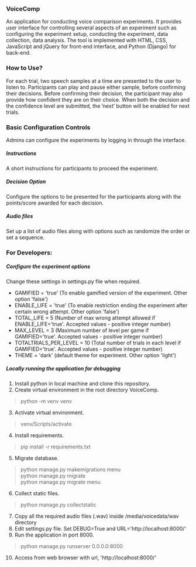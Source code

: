 ### VoiceComp
An application for conducting voice comparison experiments.
It provides user interface for controlling several aspects of an experiment such as configuring the experiment setup, conducting the experiment, data collection, data analysis. 
The tool is implemented with HTML, CSS, JavaScript and jQuery for front-end interface, and Python (Django) for back-end.
### How to Use?
For each trial, two speech samples at a time are presented to the user to listen to. 
Participants can play and pause either sample, before confirming their decisions. 
Before confirming their decision, the participant may also provide how confident they are on their choice.
When both the decision and the confidence level are submitted, the ’next’ button will be enabled for next trials.

### Basic Configuration Controls
Admins can configure the experiments by logging in through the interface. 
#####  Instructions
A short instructions for participants to proceed the experiment.

#####  Decision Option
Configure the options to be presented for the participants along with the points/score awarded for each decision.

#####  Audio files
Set up a list of audio files along with options such as randomize the order or set a sequence.

### For Developers:

#####  Configure the experiment options
Change these settings in settings.py file when required.
- GAMIFIED = 'true' (To enable gamified version of the experiment. Other option 'false')
- ENABLE_LIFE = 'true' (To enable restriction ending the experiment after certain wrong attempt. Other option 'false')
- TOTAL_LIFE = 5 (Number of max wrong attempt allowed if ENABLE_LIFE='true'. Accepted values - positive integer number)
- MAX_LEVEL = 3 (Maximum number of level per game if GAMIFIED='true'. Accepted values - positive integer number)
- TOTALTRIALS_PER_LEVEL = 10 (Total number of trials in each level if GAMIFIED='true'. Accepted values - positive integer number)
- THEME = 'dark' (default theme for experiment. Other option 'light')

#####  Locally running the application for debugging

1. Install python in local machine and clone this repository.
2. Create virtual environment in the root directory VoiceComp.
> python -m venv venv
3. Activate virtual environment.
> venv/Scripts/activate
4. Install requirements.
> pip install -r requirements.txt
5. Migrate database.
> python manage.py makemigrations menu <br />
> python manage.py migrate <br />
> python manage.py migrate menu

6. Collect static files.
> python manage.py collectstatic

7. Copy all the required audio files (.wav) inside /media/voicedata/wav directory
8. Edit settings.py file. Set DEBUG=True and URL='http://localhost:8000/'
9. Run the application in port 8000.
> python manage.py runserver 0.0.0.0:8000
10. Access from web browser with url, 'http://localhost:8000/'



